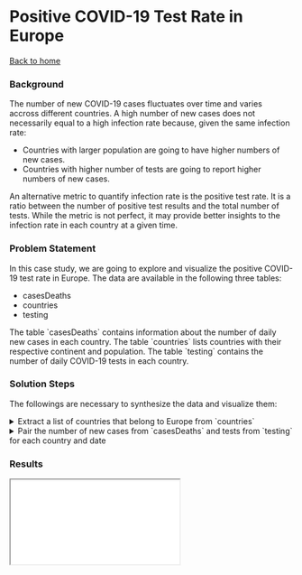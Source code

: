 <h1>Positive COVID-19 Test Rate in Europe</h1>
<a href="../README.md">Back to home</a>

<div id="background">
  <h3>Background</h3>
  <p>
    The number of new COVID-19 cases fluctuates over time and varies accross different countries.
    A high number of new cases does not necessarily equal to a high infection rate because, given the same infection rate:
    <ul>
      <li>Countries with larger population are going to have higher numbers of new cases.</li>
      <li>Countries with higher number of tests are going to report higher numbers of new cases.</li>
    </ul>
    An alternative metric to quantify infection rate is the positive test rate.
    It is a ratio between the number of positive test results and the total number of tests.
    While the metric is not perfect, it may provide better insights to the infection rate in each country at a given time.
  </p>
</div>

<div id="problem">
  <h3>Problem Statement</h3>
  <p>
    In this case study, we are going to explore and visualize the positive COVID-19 test rate in Europe.
    The data are available in the following three tables:
    <ul>
      <li>casesDeaths</li>
      <li>countries</li>
      <li>testing</li>
    </ul>
    The table `casesDeaths` contains information about the number of daily new cases in each country.
    The table `countries` lists countries with their respective continent and population.
    The table `testing` contains the number of daily COVID-19 tests in each country.
  </p>
</div>

<div id="solution">
  <h3>Solution Steps</h3>
  <p>
    The followings are necessary to synthesize the data and visualize them:
  </p>
  <details>
    <summary>
    Extract a list of countries that belong to Europe from `countries`
    </summary>
    <pre>
WITH `europe` AS (
  SELECT `country`
  FROM `covid`.`countries`
  WHERE `continent` = 'Europe'
)</pre>
  </details>
  <details>
    <summary>
    Pair the number of new cases from `casesDeaths` and tests from `testing` for each country and date
    </summary>
    <pre>
SELECT
  DATE_FORMAT(cd.`date`, '%Y-%m') AS `yearMonth`,
  cd.`location`,
  COALESCE(SUM(cd.`newCases`) / NULLIF(SUM()ct.`smoothedDailyChange`, 0), 0)
    AS `positiveRate`,
FROM `covid`.`casesDeaths` AS cd
  JOIN `covid`.`testing` AS ct
    ON ct.`entity` LIKE CONCAT(cd.`location`, '%') AND ct.`date` = cd.`date`
WHERE cd.`location` IN (SELECT `country` FROM `europe`)
  AND cd.`date` BETWEEN '2019-01-01' AND '2023-12-31'
GROUP BY `yearMonth`, `location`
HAVING `positiveRate` <= 1;</pre>
  </details>
</div>

<div id="results">
  <h3>Results</h3>
  <iframe src="../assets/images/positiveRateEurope.html"></iframe>
</div>
